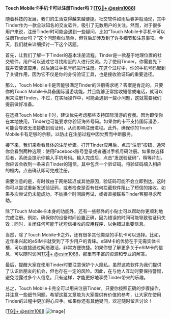 **Touch Mobile卡手机卡可以注册Tinder吗？[[TG💪+ @esim1088](https://t.me/s/esim1088)]**

随着科技的发展，我们的生活变得越来越便捷。社交软件如雨后春笋般涌现，其中Tinder作为一款全球知名的交友软件，吸引了无数用户的关注。然而，对于很多用户来说，注册Tinder时可能会遇到一些疑问，比如“Touch Mobile卡手机卡可以注册Tinder吗？”这个问题看似简单，但背后却涉及到了许多细节和注意事项。今天，我们就来详细探讨一下这个话题。

首先，让我们了解一下Tinder的基本注册流程。Tinder是一款基于地理位置的社交软件，用户可以通过它寻找附近的人进行交流。为了使用Tinder，你需要先下载并安装该应用，然后通过手机号码进行注册。在这个过程中，你的手机号码起到了关键作用，因为它不仅是你的身份验证工具，也是接收验证码的重要途径。

那么，Touch Mobile卡是否能够满足Tinder的注册需求呢？答案是肯定的，只要你的Touch Mobile卡具备国际漫游功能，并且能够正常接收短信或电话，就可以用来注册Tinder。不过，在实际操作中，可能会遇到一些小问题，这就需要我们提前做好准备。

在选择Touch Mobile卡时，建议优先考虑那些支持国际漫游的套餐。因为即使你在本地使用，Tinder也可能要求你验证海外号码。如果你的卡不支持国际漫游，可能会导致无法接收到验证码，从而影响注册进程。此外，确保你的Touch Mobile卡有足够的余额，以防止在注册过程中因欠费而中断服务。

接下来，我们来看看具体的注册步骤。打开Tinder应用后，点击“注册”按钮，通常你会看到两种选项：使用Facebook账号登录或者通过手机号码注册。如果你选择后者，系统会提示你输入手机号码。输入完成后，点击“发送验证码”，稍等片刻，你应该会收到一条来自Tinder的短信，其中包含一个验证码。将验证码填入相应的框内，点击确认即可完成注册。

需要注意的是，有时候由于网络延迟或其他原因，验证码可能不会立即到达。这时你可以尝试重新发送验证码，或者检查是否有任何拦截软件阻止了短信的接收。如果多次尝试仍未能成功，不妨换个时间段再试，或者直接联系Tinder客服寻求帮助。

除了Touch Mobile卡本身的功能外，还有一些额外的小贴士可以帮助你更顺利地完成注册。例如，确保你的设备时间设置正确，因为错误的时间可能导致验证码失效；同时，关闭任何可能干扰短信接收的应用程序，以免错过重要信息。

当然，除了Touch Mobile卡之外，还有很多其他类型的手机卡可以选择。比如，近年来兴起的eSIM卡就受到了不少用户的青睐。eSIM卡的优势在于无需实体卡槽，可以直接通过网络激活，非常方便快捷。如果你想了解更多关于eSIM卡的信息，可以随时访问[TG💪+ @esim1088](https://t.me/s/esim1088)，那里有丰富的资源和专业的解答。

最后，提醒大家在使用Tinder时要注意保护个人隐私。虽然这款软件为我们提供了认识新朋友的机会，但也存在一定的风险。因此，在与他人互动时要保持警惕，避免泄露过多个人信息。只有这样，才能更好地享受Tinder带来的乐趣。

总之，Touch Mobile卡完全可以用来注册Tinder，只要你按照正确的步骤操作，并注意一些细节问题。希望这篇文章能为大家提供有价值的参考，让大家在使用Tinder的过程中更加得心应手。如果你还有其他疑问，欢迎随时留言讨论！

[[TG💪+ @esim1088](https://t.me/s/esim1088) ![Image](https://i.postimg.cc/4NQfJmqS/Snipaste-2025-05-13-00-14-12.png)]